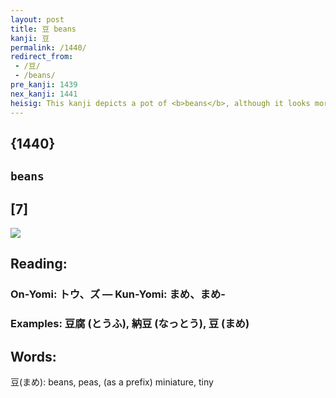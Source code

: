 ```yaml
---
layout: post
title: 豆 beans
kanji: 豆
permalink: /1440/
redirect_from:
 - /豆/
 - /beans/
pre_kanji: 1439
nex_kanji: 1441
heisig: This kanji depicts a pot of <b>beans</b>, although it looks more like a table on which the pot is resting.
---
```


## {1440}

## `beans`

## [7]

<div class="stroke"><img src="E8B186.png" /></div>

## Reading:

### On-Yomi: トウ、ズ &mdash; Kun-Yomi: まめ、まめ-

### Examples: 豆腐 (とうふ), 納豆 (なっとう), 豆 (まめ)

## Words:

豆(まめ): beans, peas, (as a prefix) miniature, tiny
